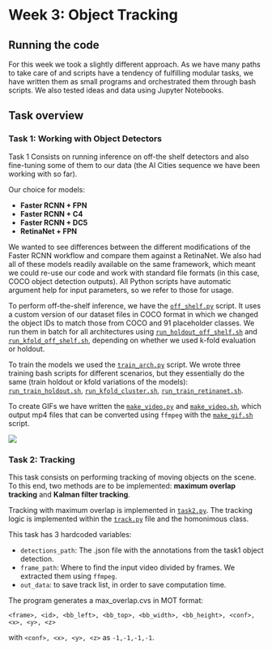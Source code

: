 # Week 3: Object Tracking

## Running the code

For this week we took a slightly different approach. As we have many paths to
take care of and scripts have a tendency of fulfilling modular tasks, we have
written them as small programs and orchestrated them through bash scripts. We
also tested ideas and data using Jupyter Notebooks.

## Task overview

### Task 1: Working with Object Detectors

Task 1 Consists on running inference on off-the shelf detectors and also
fine-tuning some of them to our data (the AI Cities sequence we have been
working with so far).

Our choice for models:

- **Faster RCNN + FPN**
- **Faster RCNN + C4**
- **Faster RCNN + DC5**
- **RetinaNet + FPN**

We wanted to see differences between the different modifications of the Faster
RCNN workflow and compare them against a RetinaNet. We also had all of these
models readily available on the same framework, which meant we could re-use our
code and work with standard file formats (in this case, COCO object detection
outputs). All Python scripts have automatic argument help for input parameters,
so we refer to those for usage.

To perform off-the-shelf inference, we have the [```off_shelf.py```](./off_shelf.py)
script. It uses a custom version of our dataset files in COCO format in which
we changed the object IDs to match those from COCO and 91 placeholder
classes. We run them in batch for all architectures using
[```run_holdout_off_shelf.sh```](./run_holdout_off_shelf.sh) and
[```run_kfold_off_shelf.sh```](./run_kfold_off_shelf.sh), depending on whether
we used k-fold evaluation or holdout.

To train the models we used the [```train_arch.py```](./train_arch.py) script.
We wrote three training bash scripts for different scenarios, but they essentially
do the same (train holdout or kfold variations of the models): 
[```run_train_holdout.sh```](./run_train_holdout.sh),
[```run_kfold_cluster.sh```](./run_kfold_cluster.sh),
[```run_train_retinanet.sh```](./run_train_retinanet.sh).

To create GIFs we have written the [```make_video.py```](./make_video.py) and
[```make_video.sh```](./make_video.sh), which output mp4 files that can be
converted using ```ffmpeg``` with the [```make_gif.sh```](./make_gif.sh) script.

![](./plots/trained_fasterfpn.gif)

### Task 2: Tracking

This task consists on performing tracking of moving objects on the scene. To
this end, two methods are to be implemented: **maximum overlap tracking** and
**Kalman filter tracking**.

Tracking with maximum overlap is implemented in [```task2.py```](./task2.py).
The tracking logic is implemented within the [```track.py```](./track.py) file
and the homonimous class. 

This task has 3 hardcoded variables:

- ```detections_path```: The .json file with the annotations from the task1 object detection.
- ```frame_path```: Where to find the input video divided by frames. We
  extracted them using ```ffmpeg```.
- ```out_data```: to save track list, in order to save computation time.

The program generates a max_overlap.cvs in MOT format:
```
<frame>, <id>, <bb_left>, <bb_top>, <bb_width>, <bb_height>, <conf>, <x>, <y>, <z>
```
with ```<conf>, <x>, <y>, <z>``` as ```-1,-1,-1,-1```.


